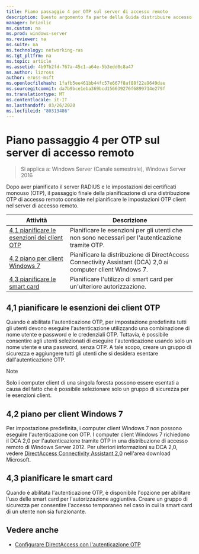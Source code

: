 ```yaml
---
title: Piano passaggio 4 per OTP sul server di accesso remoto
description: Questo argomento fa parte della Guida distribuire accesso remoto con l'autenticazione OTP in Windows Server 2016.
manager: brianlic
ms.custom: na
ms.prod: windows-server
ms.reviewer: na
ms.suite: na
ms.technology: networking-ras
ms.tgt_pltfrm: na
ms.topic: article
ms.assetid: 4b97b2fd-767a-45c1-a64e-5b3edd0c8a47
ms.author: lizross
author: eross-msft
ms.openlocfilehash: 1fafb5ee461bb44fc57e667f8af88f22a9649dae
ms.sourcegitcommit: da7b9bce1eba369bcd156639276f6899714e279f
ms.translationtype: MT
ms.contentlocale: it-IT
ms.lasthandoff: 03/26/2020
ms.locfileid: "80313486"
---
```

# <a name="step-4-plan-for-otp-on-the-remote-access-server"></a>Piano passaggio 4 per OTP sul server di accesso remoto

>Si applica a: Windows Server (Canale semestrale), Windows Server 2016

Dopo aver pianificato il server RADIUS e le impostazioni dei certificati monouso (OTP), il passaggio finale della pianificazione di una distribuzione OTP di accesso remoto consiste nel pianificare le impostazioni OTP client nel server di accesso remoto.  
  
|Attività|Descrizione|  
|----|--------|  
|[4,1 pianificare le esenzioni dei client OTP](#bkmk_4_1_Exemptions)|Pianificare le esenzioni per gli utenti che non sono necessari per l'autenticazione tramite OTP.|  
|[4,2 piano per client Windows 7](#bkmk_4_2_Win7)|Pianificare la distribuzione di DirectAccess Connectivity Assistant (DCA) 2,0 ai computer client Windows 7.|  
|[4,3 pianificare le smart card](#BKMK_smartcard)|Pianificare l'utilizzo di smart card per un'ulteriore autorizzazione.|  
  
## <a name="41-plan-for-otp-client-exemptions"></a><a name="bkmk_4_1_Exemptions"></a>4,1 pianificare le esenzioni dei client OTP  
Quando è abilitata l'autenticazione OTP, per impostazione predefinita tutti gli utenti devono eseguire l'autenticazione utilizzando una combinazione di nome utente e password e le credenziali OTP. Tuttavia, è possibile consentire agli utenti selezionati di eseguire l'autenticazione usando solo un nome utente e una password, senza OTP. A tale scopo, creare un gruppo di sicurezza e aggiungere tutti gli utenti che si desidera esentare dall'autenticazione OTP.  
  
> [!NOTE]  
> Solo i computer client di una singola foresta possono essere esentati a causa del fatto che è possibile selezionare solo un gruppo di sicurezza per le esenzioni client.  
  
## <a name="42-plan-for-windows-7-clients"></a><a name="bkmk_4_2_Win7"></a>4,2 piano per client Windows 7  
Per impostazione predefinita, i computer client Windows 7 non possono eseguire l'autenticazione con OTP.  I computer client Windows 7 richiedono il DCA 2,0 per l'autenticazione tramite OTP in una distribuzione di accesso remoto di Windows Server 2012. Per ulteriori informazioni su DCA 2,0, vedere [DirectAccess Connectivity Assistant 2,0](https://go.microsoft.com/fwlink/?LinkId=253699) nell'area download Microsoft.  
  
## <a name="43-plan-for-smart-cards"></a><a name="BKMK_smartcard"></a>4,3 pianificare le smart card  
Quando è abilitata l'autenticazione OTP, è disponibile l'opzione per abilitare l'uso delle smart card per l'autorizzazione aggiuntiva. Creare un gruppo di sicurezza per consentire l'accesso temporaneo nel caso in cui la smart card di un utente non sia funzionante.  
  
## <a name="see-also"></a><a name="BKMK_Links"></a>Vedere anche  
  
-   [Configurare DirectAccess con l'autenticazione OTP](https://technet.microsoft.com/windows-server-docs/networking/remote-access/ras/otp/deploy-ra-otp)  
  


